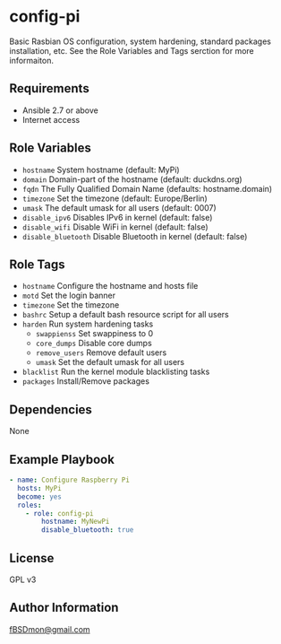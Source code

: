 config-pi
=========

Basic Rasbian OS configuration, system hardening, standard packages installation, etc. See the Role Variables and Tags serction for more informaiton.

Requirements
------------

* Ansible 2.7 or above
* Internet access

Role Variables
--------------

* `hostname` System hostname (default: MyPi)
* `domain` Domain-part of the hostname (default: duckdns.org)
* `fqdn` The Fully Qualified Domain Name (defaults: hostname.domain)
* `timezone` Set the timezone (default: Europe/Berlin)
* `umask` The default umask for all users (default: 0007)
* `disable_ipv6` Disables IPv6 in kernel (default: false)
* `disable_wifi` Disable WiFi in kernel (default: false)
* `disable_bluetooth` Disable Bluetooth in kernel (default: false)


Role Tags
--------------

* `hostname` Configure the hostname and hosts file
* `motd` Set the login banner
* `timezone` Set the timezone
* `bashrc` Setup a default bash resource script for all users
* `harden` Run system hardening tasks
  * `swappienss` Set swappiness to 0
  * `core_dumps` Disable core dumps
  * `remove_users` Remove default users
  * `umask` Set the default umask for all users
* `blacklist` Run the kernel module blacklisting tasks
* `packages` Install/Remove packages

Dependencies
------------

None

Example Playbook
----------------

```yaml
- name: Configure Raspberry Pi
  hosts: MyPi
  become: yes
  roles:
    - role: config-pi  
        hostname: MyNewPi
        disable_bluetooth: true
```

License
-------

GPL v3

Author Information
------------------

fBSDmon@gmail.com
